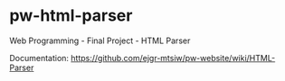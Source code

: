# pw-html-parser
Web Programming - Final Project - HTML Parser

Documentation: https://github.com/ejgr-mtsiw/pw-website/wiki/HTML-Parser